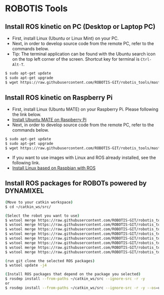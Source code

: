 # ROBOTIS Tools

## Install ROS kinetic on PC (Desktop or Laptop PC)
- First, install Linux (Ubuntu or Linux Mint) on your PC.
- Next, in order to develop source code from the remote PC, refer to the commands below.
- Tip: The terminal application can be found with the Ubuntu search icon on the top left corner of the screen. Shortcut key for terminal is `Ctrl-Alt-T`.

```sh
$ sudo apt-get update
$ sudo apt-get upgrade
$ wget https://raw.githubusercontent.com/ROBOTIS-GIT/robotis_tools/master/install_ros_kinetic.sh && chmod 755 ./install_ros_kinetic.sh && bash ./install_ros_kinetic.sh
```

## Install ROS kinetic on Raspberry Pi
- First, install Linux (Ubuntu MATE) on your Raspberry Pi. Please following the link below.
- [Install Ubuntu MATE on Raspberry Pi](http://emanual.robotis.com/docs/en/platform/turtlebot3/raspberry_pi_3_setup/#install-linux-ubuntu-mate)
- Next, in order to develop source code from the remote PC, refer to the commands below.

```sh
$ sudo apt-get update
$ sudo apt-get upgrade
$ wget https://raw.githubusercontent.com/ROBOTIS-GIT/robotis_tools/master/install_ros_kinetic_rp3.sh && chmod 755 ./install_ros_kinetic_rp3.sh && bash ./install_ros_kinetic_rp3.sh
```

- If you want to use images with Linux and ROS already installed, see the following link.
- [Install Linux based on Raspbian with ROS](http://emanual.robotis.com/docs/en/platform/turtlebot3/raspberry_pi_3_setup/#install-linux-based-on-raspbian)

## Install ROS packages for ROBOTs powered by DYNAMIXEL
```sh
(Move to your catkin workspace)
$ cd ~/catkin_ws/src/

(Select the robot you want to use)
$ wstool merge https://raw.githubusercontent.com/ROBOTIS-GIT/robotis_tools/master/.all.rosinstall (for all)
$ wstool merge https://raw.githubusercontent.com/ROBOTIS-GIT/robotis_tools/master/.dynamixel.rosinstall (for Dynamixel SDK and Dynamixel Workbench)
$ wstool merge https://raw.githubusercontent.com/ROBOTIS-GIT/robotis_tools/master/.turtlebot3.rosinstall (for TurtleBot3)
$ wstool merge https://raw.githubusercontent.com/ROBOTIS-GIT/robotis_tools/master/.openmanipulator.rosinstall (for OpenManipulator)
$ wstool merge https://raw.githubusercontent.com/ROBOTIS-GIT/robotis_tools/master/.op3.rosinstall (for ROBOTIS OP3)
$ wstool merge https://raw.githubusercontent.com/ROBOTIS-GIT/robotis_tools/master/.thormang3.rosinstall (for Thormang3)
$ wstool merge https://raw.githubusercontent.com/ROBOTIS-GIT/robotis_tools/master/.manipulator_h.rosinstall (for Manipulator-H)
$ wstool merge https://raw.githubusercontent.com/ROBOTIS-GIT/robotis_tools/master/.rh_p12_rn.rosinstall (for RH-P12-RN)

(run git clone the selected ROS packages)
$ wstool update -j4

(Install ROS packages that depend on the package you selected)
$ rosdep install --from-paths ~/catkin_ws/src --ignore-src -r -y
or
$ rosdep install --from-paths ~/catkin_ws/src --ignore-src -r -y --os=ubuntu:xenial (if use the Linux Mint)
```



